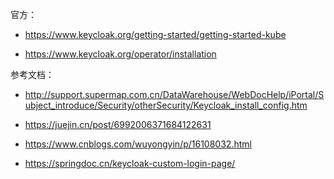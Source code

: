 官方：

- <https://www.keycloak.org/getting-started/getting-started-kube>

- <https://www.keycloak.org/operator/installation>

参考文档：

- <http://support.supermap.com.cn/DataWarehouse/WebDocHelp/iPortal/Subject_introduce/Security/otherSecurity/Keycloak_install_config.htm>

- <https://juejin.cn/post/6992006371684122631>

- <https://www.cnblogs.com/wuyongyin/p/16108032.html>

- <https://springdoc.cn/keycloak-custom-login-page/>